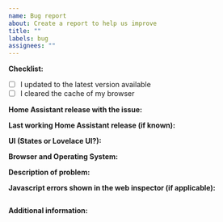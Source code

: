 ```yaml
---
name: Bug report
about: Create a report to help us improve
title: ""
labels: bug
assignees: ""
---
```


<!-- READ THIS FIRST:
- If you need additional help with this template please refer to https://www.home-assistant.io/help/reporting_issues/
- Make sure you are running the latest version of Home Assistant before reporting an issue: https://github.com/home-assistant/home-assistant/releases
- Provide as many details as possible. Do not delete any text from this template!
-->

**Checklist:**

- [ ] I updated to the latest version available
- [ ] I cleared the cache of my browser

**Home Assistant release with the issue:**

<!--
- Frontend -> Developer tools -> Info
- Or use this command: hass --version
-->

**Last working Home Assistant release (if known):**

**UI (States or Lovelace UI?):**

<!--
- Frontend -> Developer tools -> Info
-->

**Browser and Operating System:**

<!--
Provide details about what browser (and version) you are seeing the issue in. And also which operating system this is on. If possible try to replicate the issue in other browsers and include your findings here.
-->

**Description of problem:**

<!--
Explain what the issue is, and how things should look/behave. If possible provide a screenshot with a description.
-->

**Javascript errors shown in the web inspector (if applicable):**

```

```

**Additional information:**
